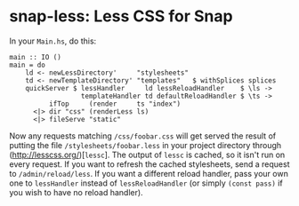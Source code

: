 # snap-less: Less CSS for Snap

In your `Main.hs`, do this:

    main :: IO ()
    main = do
        ld <- newLessDirectory'     "stylesheets"
        td <- newTemplateDirectory' "templates"   $ withSplices splices
        quickServer $ lessHandler     ld lessReloadHandler    $ \ls ->
                      templateHandler td defaultReloadHandler $ \ts ->
              ifTop     (render     ts "index")
          <|> dir "css" (renderLess ls)
          <|> fileServe "static"

Now any requests matching `/css/foobar.css` will get served the result of
putting the file `/stylesheets/foobar.less` in your project directory through
(http://lesscss.org/)[`lessc`]. The output of `lessc` is cached, so it isn't
run on every request. If you want to refresh the cached stylesheets, send a
request to `/admin/reload/less`. If you want a different reload handler, pass
your own one to `lessHandler` instead of `lessReloadHandler` (or simply
`(const pass)` if you wish to have no reload handler).
